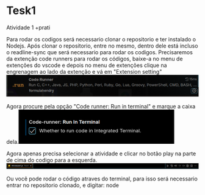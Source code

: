 # Tesk1

Atividade 1 +prati

Para rodar os codigos será necessario clonar o repositorio e ter instalado o Nodejs.
Após clonar o repositorio, entre no mesmo, dentro dele está incluso o readline-sync que será necessario para rodar os codigos.
Precisaremos da extenção code runners para rodar os códigos, baixe-a no menu de extenções do vscode e depois no menu de extenções clique na engrenagem ao lado da extenção e vá em "Extension setting" ![alt text](image.png)

Agora procure pela opção "Code runner: Run in terminal" e marque a caixa dela.![alt text](image-1.png)

Agora apenas precisa selecionar a atividade e clicar no botão play na parte de cima do codigo para a esquerda.![alt text](image-2.png)

Ou vocẽ pode rodar o código atraves do terminal, para isso será necessario entrar no repositorio clonado, e digitar: node 